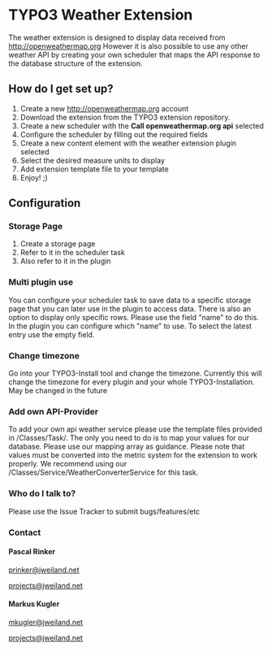 # TYPO3 Weather Extension #

The weather extension is designed to display data received from http://openweathermap.org
However it is also possible to use any other weather API by creating your own scheduler that maps the API response to the database structure of the extension.

## How do I get set up? ##

1. Create a new http://openweathermap.org account 
1. Download the extension from the TYPO3 extension repository.
1. Create a new scheduler with the **Call openweathermap.org api** selected
1. Configure the scheduler by filling out the required fields
1. Create a new content element with the weather extension plugin selected
1. Select the desired measure units to display
1. Add extension template file to your template
1. Enjoy! ;)

## Configuration ##
### Storage Page ###
1. Create a storage page
1. Refer to it in the scheduler task
1. Also refer to it in the plugin

### Multi plugin use ###
You can configure your scheduler task to save data to a specific storage page that you can later use in the plugin to access data.
There is also an option to display only specific rows. Please use the field "name" to do this. In the plugin you can configure which "name" to use. To select the latest entry use the empty field.

### Change timezone ###
Go into your TYPO3-Install tool and change the timezone. Currently this will change the timezone for every plugin and your whole TYPO3-Installation. May be changed in the future

### Add own API-Provider ###
To add your own api weather service please use the template files provided in /Classes/Task/. The only you need to do is to map your values for our database. Please use our mapping array as guidance. Please note that values must be converted into the metric system for the extension to work properly. We recommend using our /Classes/Service/WeatherConverterService for this task.


### Who do I talk to? ###

Please use the Issue Tracker to submit bugs/features/etc

### Contact ###
#### Pascal Rinker ####
prinker@jweiland.net

projects@jweiland.net

#### Markus Kugler ####
mkugler@jweiland.net

projects@jweiland.net